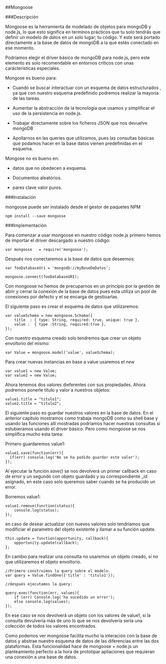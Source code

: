##Mongoose

###Descripción

Mongoose es la herramienta de modelado de objetos para mongoDB y node.js, lo que esto significa en terminos prácticos que tu solo tendrás que definir un modelo de datos en un solo lugar; tu código. Y este será portado directamente a la base de datos de mongoDB a la que estés conectado en ese momento. 

Podríamos elegir el driver básico de mongoDB para node.js, pero este elemento es solo recomendable en entornos críticos con unas carácteristicas especiales.

Mongose es bueno para:

*  Cuando se buscar interactuar con un esquema de datos estructurados , ya que con nuestro esquema predefinido podremos realizar la mayoría de las tareas.

* Aumentar la abstracción de la tecnología que usamos y simplificar el uso de la persistencia en node.js.

* Trabajar directamente sobre los ficheros JSON que nos devuelve mongoDB 

* Apollarnos en las queries que utilizamos, pues las consultas básicas que podamos hacer en la base datos vienen predefinidas en el esquema.

Mongose no es bueno en:

* datos que no obedecen a esquema.

* Documentos aleatórios.

* pares clave valor puros.

###Instalación

mongoose puede ser instalado desde el gestor de paquetes NPM 
    
    npm install --save mongoose
    
###Implementación

Para comenzar a usar mongoose en nuestro código node.js primero hemos de importar el driver descargado a nuestro código:
    
    var mongoose   = require('mongoose');
    
Después nos conectaremos a la base de datos que deseemos:

    var fooDatabaseUri = 'mongodb://myBaseDeDatos';
    
    mongoose.connect(fooDatabaseURI);
    
Con mongoose no hemos de precuparnos en un principio por la gestión de abrir y cerrar la conexión de la base de datos pues esta utiliza un pool de conexiones por defecto y el se encarga de gestioarlas.

El siguiente paso es crear el esquema de datos que utilizaremos:

    var valueSchema = new mongoose.Schema({
        title  : { type: String, required: true, unique: true },
        value :  { type :String, required:true },
    });

Con nuestro esquema creado solo tendremos que crear un objeto envoltorio del mismo:

    var Value = mongoose.model('value', valueSchema); 
    
Para crear nuevas instancias en base a value usaremos el *new*

    var value1 = new Value;
    var value2 = new Value;
    
Ahora tenemos dos valores dieferentes con sus propiedades. Ahora podremos ponerle titulo y valor a nuestros objetos:

    value1.title = "titulo1";
    value2.title = "titulo2";
    
El siguiente paso es guardar nuestros valores en la base de datos. En el anterior capitulo mostramos como trabaja mongoDB como su shell base y usando las funciones allí mostradas podríamos hacer nuestras consultas si estubieramos usando el driver básico. Pero como mongoose se nos simplifica mucho esta tarea:

Primero guardaremos value1:

    value1.save(function(err){
      if(err) console.log('No se ha podido guardar este valor');
    });
 
Al ejecutar la función *save()* se nos devolverá un primer callback en caso de error y un segundo con objeto guardado y su correspondiente _id asignado, en este caso solo queremos saber cuando se ha producido un error.

Borremos value1:

    value1.remove(function(status){
        console.log(status);
    });
  
en caso de desear actualizar con nuevos valores solo tendríamos que modificiar el parametro del objeto existente y llamar a su función update.
  
    this.update = function(opportunity, callback){
        opportunity.update(callback);
    };
    
En cambio para realizar una consulta no usaremos un objeto creado, si no que utilizaremos el objeto envoltorio.

    //Primero construimos la query sobre el modelo.
    var query = Value.findOne({'title' : 'titulo1'});
      
    //después ejecutamos la query:
    
    query.exec(function(err, values){
        if (err) Console.log('ha sucedido un error');
        else console.log(values);
    });    
    
En ese caso se nos devolverá un objeto con los valores de value1, si la consulta devulveria más de uno lo que se nos devolvería sería una colección de todos los valores encontrados.

Como podemos ver mongoose facilita mucho la interación con la base de datos y abstrae nuestro esquema de datos de las diferencias entre las dos plataformas. Esta funcionalidad hace de mongoose + node.js un planteamiento perfecto a la hora de prototipar apliaciones que requieran una conexión a  una base de datos.
    